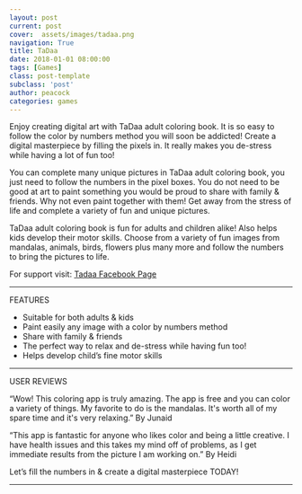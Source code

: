 ```yaml
---
layout: post
current: post
cover:  assets/images/tadaa.png
navigation: True
title: TaDaa
date: 2018-01-01 08:00:00
tags: [Games]
class: post-template
subclass: 'post'
author: peacock
categories: games
---
```


Enjoy creating digital art with TaDaa adult coloring book. It is so easy to follow the color by numbers method you will soon be addicted! Create a digital masterpiece by filling the pixels in. It really makes you de-stress while having a lot of fun too!

You can complete many unique pictures in TaDaa adult coloring book, you just need to follow the numbers in the pixel boxes. You do not need to be good at art to paint something you would be proud to share with family & friends. Why not even paint together with them! Get away from the stress of life and complete a variety of fun and unique pictures. 

TaDaa adult coloring book is fun for adults and children alike! Also helps kids develop their motor skills. Choose from a variety of fun images from mandalas, animals, birds, flowers plus many more and follow the numbers to bring the pictures to life.

For support visit: <a href="https://www.facebook.com/TaDaa-Color-by-Number-Pixel-1725159624174994/">Tadaa Facebook Page</a>

--------------------------------------------

FEATURES 

- Suitable for both adults & kids
- Paint easily any image with a color by numbers method
- Share with family & friends
- The perfect way to relax and de-stress while having fun too!
- Helps develop child’s fine motor skills

-----------------------------------------------


USER REVIEWS

“Wow! This coloring app is truly amazing. The app is free and you can color a variety of things. My favorite to do is the mandalas. It's worth all of my spare time and it's very relaxing.” By Junaid

“This app is fantastic for anyone who likes color and being a little creative. I have health issues and this takes my mind off of problems, as I get immediate results from the picture I am working on.” 
By Heidi

Let’s fill the numbers in & create a digital masterpiece TODAY!

--------------------------------------------

